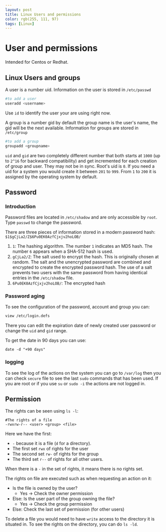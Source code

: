 ```yaml
---
layout: post
title: Linux Users and permissions
color: rgb(255, 111, 97)
tags: [Linux]
---
```


# User and permissions

Intended for Centos or Redhat.

## Linux Users and groups

A user is a number uid. Information on the user is stored in `/etc/passwd`

```bash
#to add a user
useradd <username>
```

Use `id` to identify the user your are using right now.

A group is a number gid by default the group name is the user's name, the gid will be the next available. 
Information for groups are stored in `/etc/group` 

```bash
#to add a group
groupadd <groupname>
```

`uid` and `gid` are two completely different number that both starts at `1000` (up to `2^16` for backward compatibility) and get incremented for each creation of group and user. 
They may not be in sync. Root's uid is `0`. 
If you need a uid for a system you would create it between `201` to `999`. From `1` to `200` it is assigned by the operating system by default.

## Password

### Introduction

Password files are located in `/etc/shadow` and are only accessible by `root`.
Type `passwd` to change the password.

There are three pieces of information stored in a modern password hash:
`$1$gCjLa2/Z$6Pu0EK0AzfCjxjv2hoLOB/`

 1. `1`: The hashing algorithm. The number `1` indicates an MD5 hash. The number `6` appears when
a SHA-512 hash is used.
 2. `gCjLa2/Z`: The salt used to encrypt the hash. This is originally chosen at random. The
salt and the unencrypted password are combined and encrypted to create the encrypted
password hash. The use of a salt prevents two users with the same password from having
identical entries in the `/etc/shadow` file.
 3. `6Pu0EK0AzfCjxjv2hoLOB/`: The encrypted hash

### Password aging

To see the configuration of the password, account and group you can:
```bash
view /etc/login.defs
```

There you can edit the expiration date of newly created user password or change the `uid` and `gid` range.

To get the date in 90 days you can use:
 ```
 date -d "+90 days"
```

### logging

To see the log of the actions on the system you can go to `/var/log` then you can check `secure` file to see the last `sudo` commands that has been used. If you are root or if you use `su` or `sudo -i` the actions are not logged in.


## Permission

The rights can be seen using `ls -l`:

 ```
 #The rights of a file
 -rwxrw-r-- <user> <group> <file>
 ```
 
Here we have the first:

 - `-` because it is a file (`d` for a directory).
 - The first set `rwx` of rights for the user
 - The second set `rw-` of rights for the group
 - The third set `r--` of rights for all other users.
 
 When there is a `-` in the set of rights, it means there is no rights set.
 
The rights on file are executed such as when requesting an action on it:

- Is the file is owned by the user?
  - Yes -> Check the owner permission
- Else: Is the user part of the group owning the file?
  - Yes -> Check the group permission
- Else: Check the last set of permission (for other users)
        
To delete a file you would need to have `write` access to the directory it is situated in. 
To see the rights on the directory, you can do `ls -ld`.
